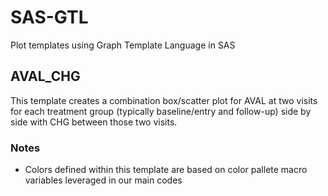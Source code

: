 # SAS-GTL
Plot templates using Graph Template Language in SAS

## AVAL_CHG
This template creates a combination box/scatter plot for AVAL at two visits for each treatment group (typically baseline/entry and follow-up) side by side with CHG between those two visits.

### Notes
- Colors defined within this template are based on color pallete macro variables leveraged in our main codes
